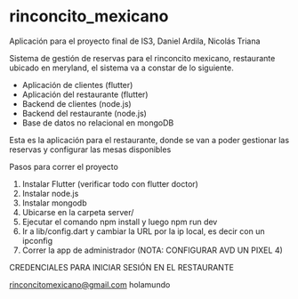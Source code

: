 # rinconcito_mexicano

Aplicación para el proyecto final de IS3, Daniel Ardila, Nicolás Triana

Sistema de gestión de reservas para el rinconcito mexicano, restaurante ubicado en meryland, el sistema va a constar de lo siguiente.

- Aplicación de clientes (flutter)
- Aplicación del restaurante (flutter)
- Backend de clientes (node.js)
- Backend del restaurante (node.js)
- Base de datos no relacional en mongoDB

Esta es la aplicación para el restaurante, donde se van a poder gestionar las reservas y configurar las mesas disponibles


Pasos para correr el proyecto

1. Instalar Flutter (verificar todo con flutter doctor)
2. Instalar node.js
3. Instalar mongodb
4. Ubicarse en la carpeta server/
5. Ejecutar el comando npm install y luego npm run dev
6. Ir a lib/config.dart y cambiar la URL por la ip local, es decir con un ipconfig
7. Correr la app de administrador (NOTA: CONFIGURAR AVD UN PIXEL 4)

CREDENCIALES PARA INICIAR SESIÓN EN EL RESTAURANTE

rinconcitomexicano@gmail.com
holamundo